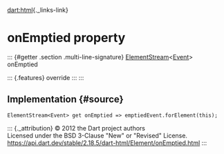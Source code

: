 [dart:html](../../dart-html/dart-html-library){._links-link}

onEmptied property
==================

::: {#getter .section .multi-line-signature}
[ElementStream](../elementstream-class)\<[Event](../event-class)\>
onEmptied

::: {.features}
override
:::
:::

Implementation {#source}
--------------

``` {.language-dart data-language="dart"}
ElementStream<Event> get onEmptied => emptiedEvent.forElement(this);
```

::: {._attribution}
© 2012 the Dart project authors\
Licensed under the BSD 3-Clause \"New\" or \"Revised\" License.\
<https://api.dart.dev/stable/2.18.5/dart-html/Element/onEmptied.html>
:::
